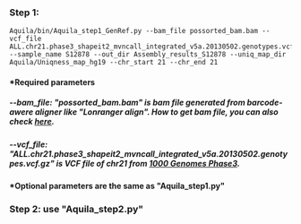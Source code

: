 
### Step 1: 
```
Aquila/bin/Aquila_step1_GenRef.py --bam_file possorted_bam.bam --vcf_file ALL.chr21.phase3_shapeit2_mvncall_integrated_v5a.20130502.genotypes.vcf.gz  --sample_name S12878 --out_dir Assembly_results_S12878 --uniq_map_dir Aquila/Uniqness_map_hg19 --chr_start 21 --chr_end 21
```
#### *Required parameters
##### --bam_file: "possorted_bam.bam" is bam file generated from barcode-awere aligner like "Lonranger align". How to get bam file, you can also check <a href="https://github.com/maiziex/Aquila/blob/master/src/How_to_get_bam_and_vcf.md">here</a>.

##### --vcf_file: "ALL.chr21.phase3_shapeit2_mvncall_integrated_v5a.20130502.genotypes.vcf.gz" is VCF file of chr21 from <a href="https://github.com/lh3/minimap2">1000 Genomes Phase3</a>. 

#### *Optional parameters are the same as "Aquila_step1.py"

### Step 2: use "Aquila_step2.py" 
